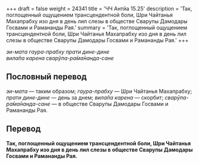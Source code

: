 +++
draft = false
weight = 24341
title = 'ЧЧ Антйа 15.25'
description = 'Так, поглощенный ощущением трансцендентной боли, Шри Чайтанья Махапрабху изо дня в день лил слезы в обществе Сварупы Дамодары Госвами и Рамананды Рая.'
summary = 'Так, поглощенный ощущением трансцендентной боли, Шри Чайтанья Махапрабху изо дня в день лил слезы в обществе Сварупы Дамодары Госвами и Рамананды Рая.'
+++

_эи-мата гаура-прабху прати дине-дине  
вила̄па карена сварӯпа-ра̄ма̄нанда-сане_

## Пословный перевод

_эи_\-_мата_ — таким образом; _гаура_\-_прабху_ — Шри Чайтанья Махапрабху; _прати_ _дине_\-_дине_ — день за днем; _вила̄па_ _карена_ — скорбит; _сварӯпа_\-_ра̄ма̄нанда_\-_сане_ — в обществе Сварупы Дамодары Госвами и Рамананды Рая.

## Перевод

**Так, поглощенный ощущением трансцендентной боли, Шри Чайтанья Махапрабху изо дня в день лил слезы в обществе Сварупы Дамодары Госвами и Рамананды Рая.**

